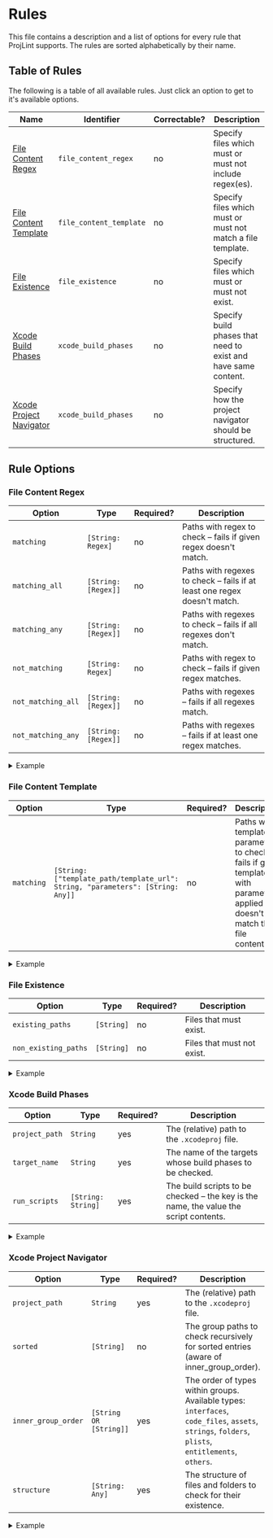 # Rules
This file contains a description and a list of options for every rule that ProjLint supports. The rules are sorted alphabetically by their name.

## Table of Rules

The following is a table of all available rules. Just click an option to get to it's available options.

Name | Identifier | Correctable? | Description
--- | --- | --- | ---
[File Content Regex](#file-content-regex) | `file_content_regex` | no | Specify files which must or must not include regex(es).
[File Content Template](#file-content-template) | `file_content_template` | no | Specify files which must or must not match a file template.
[File Existence](#file-existence) | `file_existence` | no | Specify files which must or must not exist.
[Xcode Build Phases](#xcode-build-phases) | `xcode_build_phases` | no | Specify build phases that need to exist and have same content.
[Xcode Project Navigator](#xcode-project-navigator) | `xcode_build_phases` | no | Specify how the project navigator should be structured.


## Rule Options

### File Content Regex

Option | Type | Required? | Description
--- | --- | --- | ---
`matching` | `[String: Regex]` | no | Paths with regex to check – fails if given regex doesn't match.
`matching_all` | `[String: [Regex]]` | no | Paths with regexes to check – fails if at least one regex doesn't match.
`matching_any` | `[String: [Regex]]` | no | Paths with regexes to check – fails if all regexes don't match.
`not_matching` | `[String: Regex]` | no | Paths with regex to check – fails if given regex matches.
`not_matching_all` | `[String: [Regex]]` | no | Paths with regexes – fails if all regexes match.
`not_matching_any` | `[String: [Regex]]` | no | Paths with regexes – fails if at least one regex matches.

<details>
<summary>Example</summary>

```yaml
rules:
  - file_content_regex:
      matching_all:
        Cartfile:
          - "#\\s*[^\\s]+" # Ensure dependencies are commented
          - HandySwift
          - SwiftyUserDefaults
          - SwiftyBeaver
      not_matching_all:
        Cartfile: # Moya already includes Alamofire, prevent redundancy
          - Alamofire
          - Moya
```

</details>

### File Content Template

Option | Type | Required? | Description
--- | --- | --- | ---
`matching` | `[String: ["template_path/template_url": String, "parameters": [String: Any]]` | no | Paths with template & parameters to check – fails if given template with parameters applied doesn't match the file contents.

<details>
<summary>Example</summary>

```yaml
rules:
  - file_content_template:
      matching:
        .swiftlint.yml:
          template_url: "https://raw.githubusercontent.com/JamitLabs/ProjLintTemplates/master/iOS/SwiftLint.stencil"
          parameters:
            additionalRules:
              - attributes
              - empty_count
              - sorted_imports
            lineLength: 160
```

Where the file `SwiftLint.stencil` could be a [Stencil](https://github.com/stencilproject/Stencil) template looking like this:

```stencil
# Basic Configuration
opt_in_rules:
{% for rule in additionalRules %}
- {{ rule }}
{% endfor %}

disabled_rules:
- type_name

included:
- Sources
- Tests

# Rule Configurations
identifier_name:
  excluded:
    - id

line_length: {{ lineLength }}
```

Note that a `template_path` should be specified for local paths and a `template_url` should be specified if your file needs to be downloaded from the web.

</details>

### File Existence

Option | Type | Required? | Description
--- | --- | --- | ---
`existing_paths` | `[String]` | no | Files that must exist.
`non_existing_paths` | `[String]` | no | Files that must not exist.

<details>
<summary>Example</summary>

```yaml
rules:
  - file_existence:
      existing_paths:
        - .gitignore
        - README.md
        - Cartfile
        - Cartfile.private
        - Cartfile.resolved
      non_existing_paths:
        - Podfile
        - Podfile.lock
```

</details>

### Xcode Build Phases

Option | Type | Required? | Description
--- | --- | --- | ---
`project_path` | `String` | yes | The (relative) path to the `.xcodeproj` file.
`target_name` | `String` | yes | The name of the targets whose build phases to be checked.
`run_scripts` | `[String: String]` | yes | The build scripts to be checked – the key is the name, the value the script contents.

<details>
<summary>Example</summary>

```yaml
rules:
  - xcode_build_phases:
      project_path: AmazingApp.xcodeproj
      target_name: AmazingApp
      run_scripts:
        SwiftLint: |
          if which swiftlint > /dev/null; then
              swiftlint
          else
              echo "warning: SwiftLint not installed, download it from https://github.com/realm/SwiftLint"
          fi
```

</details>

### Xcode Project Navigator

Option | Type | Required? | Description
--- | --- | --- | ---
`project_path` | `String` | yes | The (relative) path to the `.xcodeproj` file.
`sorted` | `[String]` | no | The group paths to check recursively for sorted entries (aware of inner_group_order).
`inner_group_order` | `[String OR [String]]` | yes | The order of types within groups. Available types: `interfaces`, `code_files`, `assets`, `strings`, `folders`, `plists`, `entitlements`, `others`.
`structure` | `[String: Any]` | yes | The structure of files and folders to check for their existence.

<details>
<summary>Example</summary>

```yaml
rules:
  - xcode_project_navigator:
      project_path: AmazingApp.xcodeproj
      sorted:
        - App/Sources
        - App/Generated
        - Tests/Sources
        - UITests/Sources/
      inner_group_order:
        - assets
        - entitlements
        - plists
        - strings
        - others
        - [code_files, interfaces]
        - folders
      structure:
        - App:
            - Sources:
                - AppDelegate.swift
                - Globals:
                    - Extensions
            - Resources:
                - Colors.xcassets
                - Images.xcassets
                - Localizable.strings
                - Fonts
            - SupportingFiles:
                - LaunchScreen.storyboard
                - Info.plist
        - Tests:
            - Sources
            - Resources
            - SupportingFiles:
                - Info.plist
        - UITests:
            - Sources
            - Resources
            - SupportingFiles:
                - Info.plist
        - Extensions
        - Frameworks
        - Products
```

</details>
